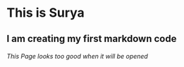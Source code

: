 # This is Surya
## I am creating my first markdown code
###### This Page looks too good when it will be opened
